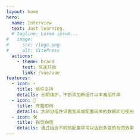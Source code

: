 ```yaml
---
layout: home
hero:
  name: Interview
  text: Just learning.
  # tagline: Lorem ipsum...
#   image:
#     src: /logo.png
#     alt: VitePress
  actions:
    - theme: brand
      text: 快速开始
      link: /vue/vue
features:
  - icon: ⚡️
    title: 组件支持
    details: 长期维护，不断添加新组件以丰富组件库
  - icon: 🖖
    title: 开箱即用
    details: 大部分组件设置宽高或配置简单的数据即可使用
  - icon: 🛠️
    title: 视觉绚丽
    details: 通过组合不同的配置项可以达到多变的视觉效果
---
```


